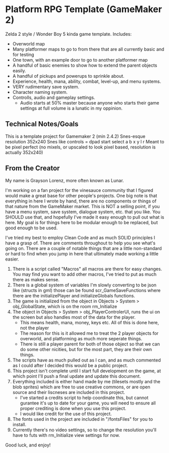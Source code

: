 # Platform RPG Template (GameMaker 2)

Zelda 2 style / Wonder Boy 5 kinda game template.
Includes:
* Overworld map
* Many platformer maps to go to from there that are all currently basic and for testing
* One town, with an example door to go to another platformer map
* A handful of basic enemies to show how to extend the parent objects easily.
* A handful of pickups and powerups to sprinkle about.
* Experience, health, mana, ability, combat, level-up, and menu systems.
* VERY rudimentary save system.
* Character naming system.
* Controlls, audio and gameplay settings. 
   * Audio starts at 50% master because anyone who starts their game settings at full volume is a lunatic in my oppinion.

## Technical Notes/Goals

This is a template project for Gamemaker 2 (min 2.4.2)
Snes-esque resolution 352x240
Snes like controls = dpad start select a b x y l r
Meant to be pixel perfect (no mixels, or upscaled to look pixel based, resolution is actually 352x240)

## From the Creator

My name is Grayson Lorenz, more often known as Lunar.

I'm working on a fan project for the vinesauce community that I figured would make a great base for other people's projects. One big note is that everything in here I wrote by hand, there are no components or things of that nature from the GameMaker market. This is NOT a selling point, if you have a menu system, save system, dialogue system, etc. that you like. You SHOULD use that, and hopefully I've made it easy enough to pull out what is here. My goal is for things here to be modular enough to be replaced, but good enough to be used.

I've tried my best to employ Clean Code and as much SOLID principles I have a grasp of. There are comments throughout to help you see what's going on. There are a couple of notable things that are a little non-standard or hard to find when you jump in here that ultimately made working a little easier.

1. There is a script called "Macros" all macros are there for easy changes. You may find you want to add other macros, I've tried to put as much there as makes sense.
2. There is a global system of variables I'm slowly converting to be json like (structs in gml) those can be found scr_GameSaveFunctions where there are the initializePlayer and initializeGlobals functions.
3. The game is initialized from the object in Objects > System > obj_GlobalState, which is on the room rm_Initialize
4. The object in Objects > System > obj_PlayerControlerUI, runs the ui on the screen but also handles most of the data for the player.
   * This means health, mana, money, keys etc. All of this is done here, not the player
   * The reason for this is it allowed me to treat the 2 player objects for overworld, and platforming as much more seperate things.
   * There is still a player parent for both of those object so that we can do some other nicities, but for the most part, they are their own things.
5. The scripts have as much pulled out as I can, and as much commented as I could after I decided this would be a public project.
6. This project isn't complete until I start full development on the game, at which point I'll push a final update and update this document.
7. Everything included is either hand made by me (tilesets mostly and the blob sprites) which are free to use creative commons, or are open source and their liscneses are included in this project.
   * I've started a credits script to help coordinate this, but cannot gurantee it's up to date for your game, you will need to ensure all proper crediting is done when you use this project.
   * I would like credit for the use of this project.
8. The fonts used in the project are included in "/fontsFiles" for you to install.
9. Currently there's no video settings, so to change the resolution you'll have to futs with rm_Initialize view settings for now.

Good luck, and enjoy!
